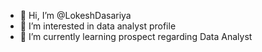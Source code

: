 - 👋 Hi, I’m @LokeshDasariya
- 👀 I’m interested in data analyst profile
- 🌱 I’m currently learning prospect regarding Data Analyst


<!---
LokeshDasariya/LokeshDasariya is a ✨ special ✨ repository because its `README.md` (this file) appears on your GitHub profile.
You can click the Preview link to take a look at your changes.
--->
